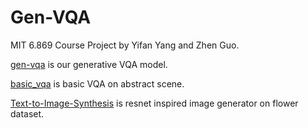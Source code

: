 # Gen-VQA

MIT 6.869 Course Project by Yifan Yang and Zhen Guo.

[gen-vqa](./gen-vqa) is our generative VQA model.

[basic_vqa](./basic_vqa) is basic VQA on abstract scene.

[Text-to-Image-Synthesis](./Text-to-Image-Synthesis) is resnet inspired image generator on flower dataset.
